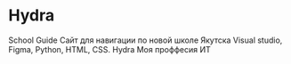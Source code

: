 # Hydra
School Guide
Сайт для навигации по новой школе Якутска
Visual studio, Figma, Python, HTML, CSS.
Hydra
Моя проффесия ИТ

